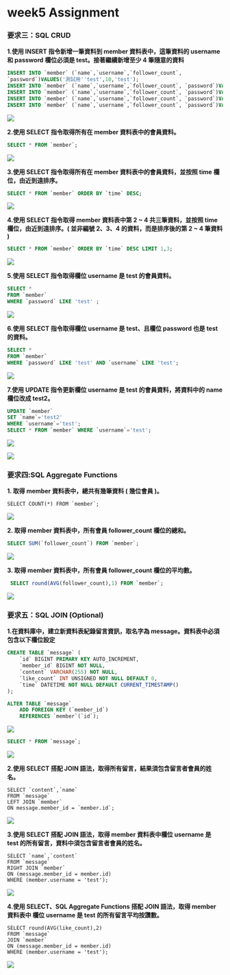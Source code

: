# week5 Assignment 

### 要求三：SQL CRUD

**1.使用 INSERT 指令新增一筆資料到 member 資料表中，這筆資料的 username 和 password 欄位必須是 test。接著繼續新增至少 4 筆隨意的資料**
```sql
INSERT INTO `member` (`name`,`username`,`follower_count`, 
`password`)VALUES('測試用''test',10,'test');
INSERT INTO `member` (`name`,`username`,`follower_count`, `password`)VALUES('第二筆','two',56,'two');
INSERT INTO `member` (`name`,`username`,`follower_count`, `password`)VALUES('第三筆','three',77,'three');
INSERT INTO `member` (`name`,`username`,`follower_count`, `password`)VALUES('第四筆','four',181,'four');
INSERT INTO `member` (`name`,`username`,`follower_count`, `password`)VALUES('第五筆','five',223,'five');
```

![](https://i.imgur.com/GB9fROe.png)

**2.使用 SELECT 指令取得所有在 member 資料表中的會員資料。**
```sql
SELECT * FROM `member`;
```
![](https://i.imgur.com/CNPksPF.png)

**3.使用 SELECT 指令取得所有在 member 資料表中的會員資料，並按照 time 欄位，由近到遠排序。**
```sql
SELECT * FROM `member` ORDER BY `time` DESC;
```
![](https://i.imgur.com/cV2IaDc.png)


**4.使用 SELECT 指令取得 member 資料表中第 2 ~ 4 共三筆資料，並按照 time 欄位，由近到遠排序。( 並非編號 2、3、4 的資料，而是排序後的第 2 ~ 4 筆資料 )**
```sql
SELECT * FROM `member` ORDER BY `time` DESC LIMIT 1,3;
```

![](https://i.imgur.com/L1jJVCi.png)

**5.使用 SELECT 指令取得欄位 username 是 test 的會員資料。**
```sql
SELECT *
FROM `member`
WHERE `password` LIKE 'test' ;
```

![](https://i.imgur.com/xwbf7Sh.png)

**6.使用 SELECT 指令取得欄位 username 是 test、且欄位 password 也是 test 的資料。**

```sql
SELECT *
FROM `member`
WHERE `password` LIKE 'test' AND `username` LIKE 'test';
```
![](https://i.imgur.com/g691QTe.png)

**7.使用 UPDATE 指令更新欄位 username 是 test 的會員資料，將資料中的 name 欄位改成 test2。**
```sql
UPDATE `member` 
SET `name`='test2'
WHERE `username`='test'; 
SELECT * FROM `member` WHERE `username`='test';
```
![](https://i.imgur.com/1Flb0XU.png)

![](https://i.imgur.com/6oab4lT.png)

### 要求四:SQL Aggregate Functions

**1. 取得 member 資料表中，總共有幾筆資料 ( 幾位會員 )。**
```sql!
SELECT COUNT(*) FROM `member`;
```

![](https://i.imgur.com/MxaaKhK.png)





**2. 取得 member 資料表中，所有會員 follower_count 欄位的總和。**
```sql
SELECT SUM(`follower_count`) FROM `member`;
```
![](https://i.imgur.com/6wn7huV.png)

**3. 取得 member 資料表中，所有會員 follower_count 欄位的平均數。**
```sql
 SELECT round(AVG(follower_count),1) FROM `member`;
 ```

![](https://i.imgur.com/FXQqNnZ.png)



### 要求五：SQL JOIN (Optional)

**1.在資料庫中，建立新資料表紀錄留言資訊，取名字為 message。資料表中必須包含以下欄位設定**

```sql 
CREATE TABLE `message` (
    `id` BIGINT PRIMARY KEY AUTO_INCREMENT,
    `member_id` BIGINT NOT NULL,
    `content` VARCHAR(255) NOT NULL,
    `like_count` INT UNSIGNED NOT NULL DEFAULT 0,
    `time` DATETIME NOT NULL DEFAULT CURRENT_TIMESTAMP()
);

ALTER TABLE `message`
    ADD FOREIGN KEY (`member_id`)
    REFERENCES `member`(`id`);
```
![](https://i.imgur.com/oKVI2hk.png)

```sql
SELECT * FROM `message`;
```
![](https://i.imgur.com/1tsqEUv.png)


**2.使用 SELECT 搭配 JOIN 語法，取得所有留言，結果須包含留言者會員的姓名。**

```sql!
SELECT `content`,`name`
FROM `message`
LEFT JOIN `member`
ON message.member_id = `member.id`;
```
![](https://i.imgur.com/wrtcZBl.png)


**3.使用 SELECT 搭配 JOIN 語法，取得 member 資料表中欄位 username 是 test 的所有留言，資料中須包含留言者會員的姓名。**

```sql!
SELECT `name`,`content`
FROM `message`
RIGHT JOIN `member`
ON (message.member_id = member.id)
WHERE (member.username = 'test');
```

![](https://i.imgur.com/NkxeX3Q.png)


**4.使用 SELECT、SQL Aggregate Functions 搭配 JOIN 語法，取得 member 資料表中
欄位 username 是 test 的所有留言平均按讚數。**

```sql!
SELECT round(AVG(like_count),2)
FROM `message`
JOIN `member`
ON (message.member_id = member.id)
WHERE (member.username = 'test');
```

![](https://i.imgur.com/xKz2ZiS.png)

